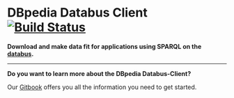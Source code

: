 # DBpedia Databus Client [![Build Status](https://travis-ci.org/dbpedia/databus-client.svg?branch=master)](https://travis-ci.org/dbpedia/databus-client)

**Download and make data fit for applications using SPARQL on the [databus](https://databus.dbpedia.org).**

---


**Do you want to learn more about the DBpedia Databus-Client?**

Our [Gitbook](https://dbpedia.gitbook.io/databus) offers you all the information you need to get started.


